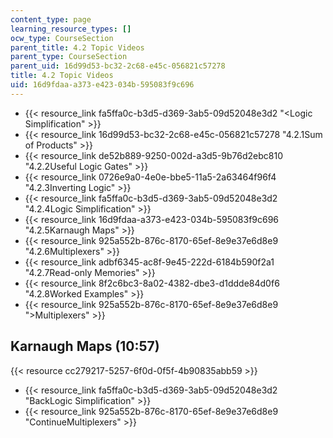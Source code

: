 ```yaml
---
content_type: page
learning_resource_types: []
ocw_type: CourseSection
parent_title: 4.2 Topic Videos
parent_type: CourseSection
parent_uid: 16d99d53-bc32-2c68-e45c-056821c57278
title: 4.2 Topic Videos
uid: 16d9fdaa-a373-e423-034b-595083f9c696
---
```


*   {{< resource_link fa5ffa0c-b3d5-d369-3ab5-09d52048e3d2 "\<Logic Simplification" >}}
*   {{< resource_link 16d99d53-bc32-2c68-e45c-056821c57278 "4.2.1Sum of Products" >}}
*   {{< resource_link de52b889-9250-002d-a3d5-9b76d2ebc810 "4.2.2Useful Logic Gates" >}}
*   {{< resource_link 0726e9a0-4e0e-bbe5-11a5-2a63464f96f4 "4.2.3Inverting Logic" >}}
*   {{< resource_link fa5ffa0c-b3d5-d369-3ab5-09d52048e3d2 "4.2.4Logic Simplification" >}}
*   {{< resource_link 16d9fdaa-a373-e423-034b-595083f9c696 "4.2.5Karnaugh Maps" >}}
*   {{< resource_link 925a552b-876c-8170-65ef-8e9e37e6d8e9 "4.2.6Multiplexers" >}}
*   {{< resource_link adbf6345-ac8f-9e45-222d-6184b590f2a1 "4.2.7Read-only Memories" >}}
*   {{< resource_link 8f2c6bc3-8a02-4382-dbe3-d1ddde84d0f6 "4.2.8Worked Examples" >}}
*   {{< resource_link 925a552b-876c-8170-65ef-8e9e37e6d8e9 "\>Multiplexers" >}}

Karnaugh Maps (10:57)
---------------------

{{< resource cc279217-5257-6f0d-0f5f-4b90835abb59 >}}

*   {{< resource_link fa5ffa0c-b3d5-d369-3ab5-09d52048e3d2 "BackLogic Simplification" >}}
*   {{< resource_link 925a552b-876c-8170-65ef-8e9e37e6d8e9 "ContinueMultiplexers" >}}